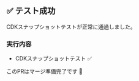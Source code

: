 <!-- PR_TEST_BOT_COMMENT -->
## ✅ テスト成功

CDKスナップショットテストが正常に通過しました。

### 実行内容
- CDKスナップショットテスト ✅

このPRはマージ準備完了です 🎉